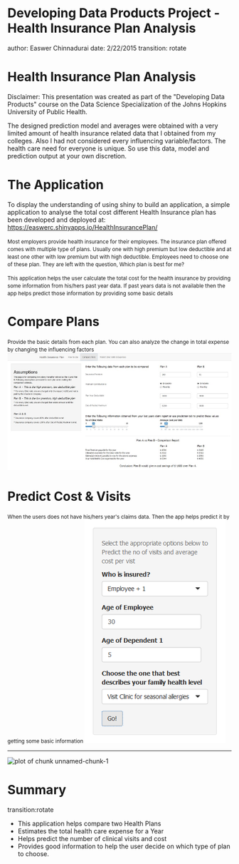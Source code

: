Developing Data Products Project - Health Insurance Plan Analysis
========================================================
author: Easwer Chinnadurai
date: 2/22/2015
transition: rotate

Health Insurance Plan Analysis
========================================================

Disclaimer:
This presentation was created as part of the "Developing Data Products" course on the Data Science Specialization of the Johns Hopkins University of Public Health. 

The designed prediction model and averages were obtained with a very limited amount of health insurance related 
data that I obtained from my colleges. Also I had not considered every influencing variable/factors. The health care need for everyone is unique. So use this data, model and prediction output at your own discretion.

The Application
========================================================

To display the understanding of using shiny to build an application, a simple application to analyse the total cost different Health Insurance plan has been developed and deployed at: https://easwerc.shinyapps.io/HealthInsurancePlan/

<small>Most employers provide health insurance for their employees. The insurance plan offered comes with multiple type of plans. Usually one with high premium but low deductible and at least one other with low premium but with high deductible. Employees need to choose one of these plan. They are left with the question, Which plan is best for me?

This application helps the user calculate the total cost for the health insurance by providing some information from his/hers past year data. If past years data is not available then the app helps predict those information by providing some basic details </small>

Compare Plans
========================================================

<small>Provide the basic details from each plan. You can also analyze the change in total expense by changing the influencing factors</small>
![alt text](www/ComparePlan.png)

Predict Cost & Visits
========================================================

<small>When the users does not have his/hers year's claims data. Then the app helps predict it by getting some basic information</small>
![alt text](www/PredictCost.png)
***

![plot of chunk unnamed-chunk-1](DataProductProject-figure/unnamed-chunk-1-1.png) 


Summary
========================================================
transition:rotate

* This application helps compare two Health Plans
* Estimates the total health care expense for a Year
* Helps predict the number of clinical visits and cost
* Provides good information to help the user decide on which type of plan to choose.

